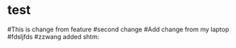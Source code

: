 # test
#This is change from feature
#second change
#Add change from my laptop
#fdsljfds
#zzwang added shtm:
